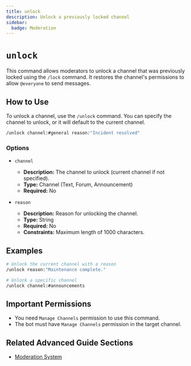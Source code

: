 ```yaml
---
title: unlock
description: Unlock a previously locked channel
sidebar:
  badge: Moderation
---
```


# `unlock`

This command allows moderators to unlock a channel that was previously locked using the `/lock` command. It restores the channel's permissions to allow `@everyone` to send messages.

## How to Use

To unlock a channel, use the `/unlock` command. You can specify the channel to unlock, or it will default to the current channel.

```sh
/unlock channel:#general reason:"Incident resolved"
```

### Options

*   `channel`
    *   **Description:** The channel to unlock (current channel if not specified).
    *   **Type:** Channel (Text, Forum, Announcement)
    *   **Required:** No

*   `reason`
    *   **Description:** Reason for unlocking the channel.
    *   **Type:** String
    *   **Required:** No
    *   **Constraints:** Maximum length of 1000 characters.

## Examples

```sh
# Unlock the current channel with a reason
/unlock reason:"Maintenance complete."

# Unlock a specific channel
/unlock channel:#announcements
```

## Important Permissions

*   You need `Manage Channels` permission to use this command.
*   The bot must have `Manage Channels` permission in the target channel.

## Related Advanced Guide Sections

*   [Moderation System](/advanced-guide/moderation/modlog_documentation)
